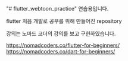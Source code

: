 "# flutter_webtoon_practice" 
연습용입니다.

flutter 처음 개발로 공부를 위해 만들어진 repository

강의는 노마드 코더의 강의를 보고 구현하였습니다.

https://nomadcoders.co/flutter-for-beginners/
https://nomadcoders.co/dart-for-beginners/